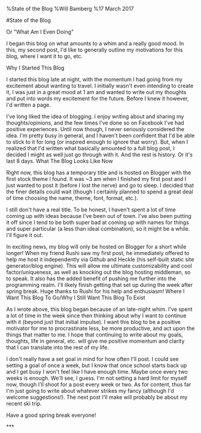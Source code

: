 %State of the Blog
%Will Bamberg
%17 March 2017

#State of the Blog

Or "What Am I Even Doing"

I began this blog on what amounts to a whim and a really good mood. In this, my second post, I'd like to generally outline my motivations for this blog, where I want it to go, etc.

Why I Started This Blog

I started this blog late at night, with the momentum I had going from my excitement about wanting to travel. I initially wasn't even intending to create it, I was just in a great mood at 1 am and wanted to write out my thoughts and put into words my excitement for the future. Before I knew it however, I'd written a page.

I've long liked the idea of blogging. I enjoy writing about and sharing my thoughts/opinions, and the few times I've done so on Facebook I've had positive experiences. Until now though, I never seriously considered the idea. I'm pretty busy in general, and I haven't been confident that I'd be able to stick to it for long (or inspired enough to ignore that worry). But, when I realized that I'd written what basically amounted to a full blog post, I decided I might as well just go through with it. And the rest is history. Or it's last 8 days. 
What The Blog Looks Like Now

Right now, this blog has a temporary title and is hosted on Blogger with the first stock theme I found. It was ~3 am when I finished my first post and I just wanted to post it (before I lost the nerve) and go to sleep. I decided that the finer details could wait (though I certainly planned to spend a great deal of time choosing the name, theme, font, format, etc.).

I still don't have a real title. To be honest, I haven't spent a lot of time coming up with ideas because I've been out of town. I've also been putting it off since I tend to be both super bad at coming up with names for things and super particular (a less than ideal combination), so it might be a while. I'll figure it out. 

In exciting news, my blog will only be hosted on Blogger for a short while longer! When my friend Rushi saw my first post, he immediately offered to help me host it independently via Github and Heckle (his self-built static site generator/blog engine). This will allow me ultimate customizability and cool factor/uniqueness, as well as knocking out the blog hosting middleman, so to speak. It also has the added benefit of pushing me further into the programming realm. I'll likely finish getting that set up during the week after spring break. 
Huge thanks to Rushi for his help and enthusiasm!
Where I Want This Blog To Go/Why I Still Want This Blog To Exist

As I wrote above, this blog began because of an late-night whim. I've spent a lot of time in the week since then thinking about why I want to continue with it (beyond just that initial impulse). I want this blog to be a positive motivator for me to procrastinate less, be more productive, and act upon the things that matter to me. I hope that continuing to write about my goals, thoughts, life in general, etc. will give me positive momentum and clarity that I can translate into the rest of my life.

I don't really have a set goal in mind for how often I'll post. I could see setting a goal of once a week, but I know that once school starts back up and I get busy I won't feel like I have enough time. Maybe once every two weeks is enough. We'll see, I guess. I'm not setting a hard limit for myself now, though I'll shoot for a post every week or two. As for content, thus far I'm just going to write about whatever strikes my fancy (although I'd welcome suggestions!). The next post I'll make will probably be about my recent ski trip. 

Have a good spring break everyone!  

\*\*\*